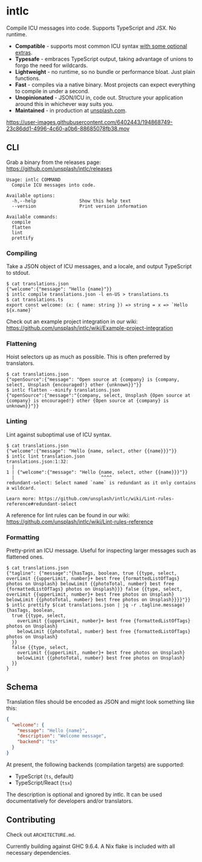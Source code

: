 # intlc

Compile ICU messages into code. Supports TypeScript and JSX. No runtime.

- **Compatible** - supports most common ICU syntax [with some optional extras](https://github.com/unsplash/intlc/wiki/ICU-syntax).
- **Typesafe** - embraces TypeScript output, taking advantage of unions to forgo the need for wildcards.
- **Lightweight** - no runtime, so no bundle or performance bloat. Just plain functions.
- **Fast** - compiles via a native binary. Most projects can expect everything to compile in under a second.
- **Unopinionated** - JSON/ICU in, code out. Structure your application around this in whichever way suits you.
- **Maintained** - in production at [unsplash.com](https://unsplash.com).

https://user-images.githubusercontent.com/6402443/194868749-23c86dd1-4996-4c60-a0b6-88685078fb38.mov

## CLI

Grab a binary from the releases page: https://github.com/unsplash/intlc/releases

```
Usage: intlc COMMAND
  Compile ICU messages into code.

Available options:
  -h,--help                Show this help text
  --version                Print version information

Available commands:
  compile
  flatten
  lint
  prettify
```

### Compiling

Take a JSON object of ICU messages, and a locale, and output TypeScript to stdout.

```console
$ cat translations.json
{"welcome":{"message": "Hello {name}"}}
$ intlc compile translations.json -l en-US > translations.ts
$ cat translations.ts
export const welcome: (x: { name: string }) => string = x => `Hello ${x.name}`
```

Check out an example project integration in our wiki: https://github.com/unsplash/intlc/wiki/Example-project-integration

### Flattening

Hoist selectors up as much as possible. This is often preferred by translators.

```console
$ cat translations.json
{"openSource":{"message": "Open source at {company} is {company, select, Unsplash {encouraged!} other {unknown}}"}}
$ intlc flatten --minify translations.json
{"openSource":{"message":"{company, select, Unsplash {Open source at {company} is encouraged!} other {Open source at {company} is unknown}}"}}
```

### Linting

Lint against suboptimal use of ICU syntax.

```console
$ cat translations.json
{"welcome":{"message": "Hello {name, select, other {{name}}}"}}
$ intlc lint translation.json
translations.json:1:32:
  |
1 | {"welcome":{"message": "Hello {name, select, other {{name}}}"}}
  |                                ^^^^
redundant-select: Select named `name` is redundant as it only contains a wildcard.

Learn more: https://github.com/unsplash/intlc/wiki/Lint-rules-reference#redundant-select
```

A reference for lint rules can be found in our wiki: https://github.com/unsplash/intlc/wiki/Lint-rules-reference

### Formatting

Pretty-print an ICU message. Useful for inspecting larger messages such as flattened ones.

```console
$ cat translations.json
{"tagline": {"message":"{hasTags, boolean, true {{type, select, overLimit {{upperLimit, number}+ best free {formattedListOfTags} photos on Unsplash} belowLimit {{photoTotal, number} best free {formattedListOfTags} photos on Unsplash}}} false {{type, select, overLimit {{upperLimit, number}+ best free photos on Unsplash} belowLimit {{photoTotal, number} best free photos on Unsplash}}}}"}}
$ intlc prettify $(cat translations.json | jq -r .tagline.message)
{hasTags, boolean,
  true {{type, select,
    overLimit {{upperLimit, number}+ best free {formattedListOfTags} photos on Unsplash}
    belowLimit {{photoTotal, number} best free {formattedListOfTags} photos on Unsplash}
  }}
  false {{type, select,
    overLimit {{upperLimit, number}+ best free photos on Unsplash}
    belowLimit {{photoTotal, number} best free photos on Unsplash}
  }}
}

```

## Schema

Translation files should be encoded as JSON and might look something like this:

```json
{
  "welcome": {
    "message": "Hello {name}",
    "description": "Welcome message",
    "backend": "ts"
  }
}
```

At present, the following backends (compilation targets) are supported:

- TypeScript (`ts`, default)
- TypeScript/React (`tsx`)

The description is optional and ignored by intlc. It can be used documentatively for developers and/or translators.

## Contributing

Check out `ARCHITECTURE.md`.

Currently building against GHC 9.6.4. A Nix flake is included with all necessary dependencies.
